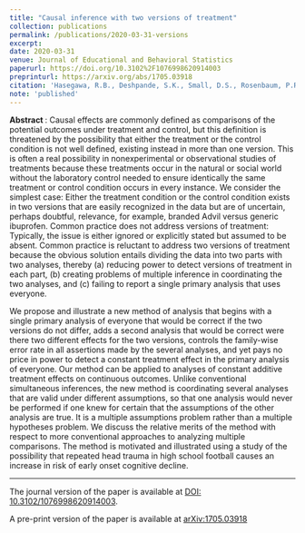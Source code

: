 ```yaml
---
title: "Causal inference with two versions of treatment"
collection: publications
permalink: /publications/2020-03-31-versions
excerpt:
date: 2020-03-31
venue: Journal of Educational and Behavioral Statistics
paperurl: https://doi.org/10.3102%2F1076998620914003
preprinturl: https://arxiv.org/abs/1705.03918
citation: 'Hasegawa, R.B., Deshpande, S.K., Small, D.S., Rosenbaum, P.R. (2020). &quot;Causal inference with two versions of treatment.&quot; <i> Journal of Educational and Behavioral Statistics </i>. 45(4): 426 -- 445.'
note: 'published'
---
```


<b> Abstract </b>:
Causal effects are commonly defined as comparisons of the potential outcomes under treatment and control, but this definition is threatened by the possibility that either the treatment or the control condition is not well defined, existing instead in more than one version. 
This is often a real possibility in nonexperimental or observational studies of treatments because these treatments occur in the natural or social world without the laboratory control needed to ensure identically the same treatment or control condition occurs in every instance. 
We consider the simplest case: Either the treatment condition or the control condition exists in two versions that are easily recognized in the data but are of uncertain, perhaps doubtful, relevance, for example, branded Advil versus generic ibuprofen. 
Common practice does not address versions of treatment: Typically, the issue is either ignored or explicitly stated but assumed to be absent. 
Common practice is reluctant to address two versions of treatment because the obvious solution entails dividing the data into two parts with two analyses, thereby (a) reducing power to detect versions of treatment in each part, (b) creating problems of multiple inference in coordinating the two analyses, and (c) failing to report a single primary analysis that uses everyone. 

We propose and illustrate a new method of analysis that begins with a single primary analysis of everyone that would be correct if the two versions do not differ, adds a second analysis that would be correct were there two different effects for the two versions, controls the family-wise error rate in all assertions made by the several analyses, and yet pays no price in power to detect a constant treatment effect in the primary analysis of everyone. 
Our method can be applied to analyses of constant additive treatment effects on continuous outcomes. Unlike conventional simultaneous inferences, the new method is coordinating several analyses that are valid under different assumptions, so that one analysis would never be performed if one knew for certain that the assumptions of the other analysis are true. 
It is a multiple assumptions problem rather than a multiple hypotheses problem. 
We discuss the relative merits of the method with respect to more conventional approaches to analyzing multiple comparisons. 
The method is motivated and illustrated using a study of the possibility that repeated head trauma in high school football causes an increase in risk of early onset cognitive decline.

---

The journal version of the paper is available at [DOI: 10.3102/1076998620914003](https://doi.org/10.3102%2F1076998620914003).

A pre-print version of the paper is available at [arXiv:1705.03918](https://arxiv.org/abs/1705.03918)

